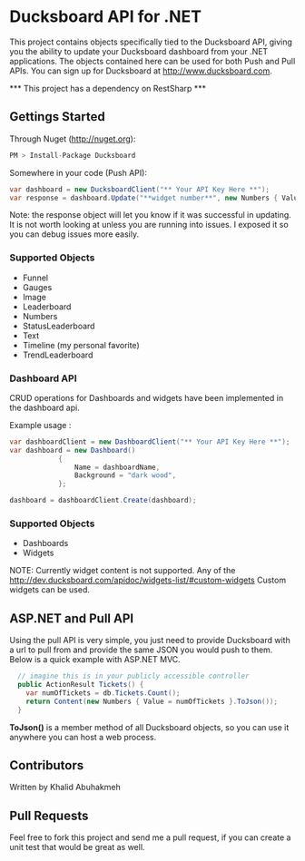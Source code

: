 Ducksboard API for .NET
======================================

This project contains objects specifically tied to the Ducksboard API, giving you the ability to update your Ducksboard dashboard from your .NET applications.
The objects contained here can be used for both Push and Pull APIs. You can sign up for Ducksboard at http://www.ducksboard.com.

*** This project has a dependency on RestSharp ***

## Gettings Started

Through Nuget (http://nuget.org):

```csharp
PM > Install-Package Ducksboard
```
Somewhere in your code (Push API):

```csharp
var dashboard = new DucksboardClient("** Your API Key Here **");
var response = dashboard.Update("**widget number**", new Numbers { Value = 3.5 });
```

Note: the response object will let you know if it was successful in updating. It is not worth looking at unless you are running into issues. I exposed it so you can debug issues more easily.

### Supported Objects

- Funnel
- Gauges
- Image
- Leaderboard
- Numbers
- StatusLeaderboard
- Text
- Timeline (my personal favorite)
- TrendLeaderboard

### Dashboard API

CRUD operations for Dashboards and widgets have been implemented in the dashboard api.

Example usage : 
```csharp
var dashboardClient = new DashboardClient("** Your API Key Here **");
var dashboard = new Dashboard()
            {
                Name = dashboardName,
                Background = "dark wood",
            };

dashboard = dashboardClient.Create(dashboard);
```
### Supported Objects

- Dashboards
- Widgets

NOTE: Currently widget content is not supported.  Any of the http://dev.ducksboard.com/apidoc/widgets-list/#custom-widgets Custom widgets can be used.

## ASP.NET and Pull API

Using the pull API is very simple, you just need to provide Ducksboard with a url to pull from and provide the same JSON you would push to them. Below is a quick example with ASP.NET MVC.

```csharp
  // imagine this is in your publicly accessible controller
  public ActionResult Tickets() {
    var numOfTickets = db.Tickets.Count();
    return Content(new Numbers { Value = numOfTickets }.ToJson());  
  }
```

**ToJson()** is a member method of all Ducksboard objects, so you can use it anywhere you can host a web process.


## Contributors

Written by Khalid Abuhakmeh

## Pull Requests

Feel free to fork this project and send me a pull request, if you can create a unit test that would be great as well.
